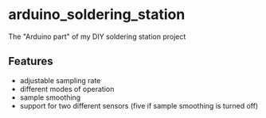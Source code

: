 # arduino_soldering_station
The "Arduino part" of my DIY soldering station project

## Features
- adjustable sampling rate
- different modes of operation
- sample smoothing
- support for two different sensors (five if sample smoothing is turned off)
